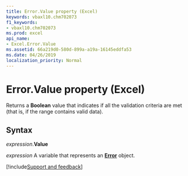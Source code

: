 ```yaml
---
title: Error.Value property (Excel)
keywords: vbaxl10.chm702073
f1_keywords:
- vbaxl10.chm702073
ms.prod: excel
api_name:
- Excel.Error.Value
ms.assetid: 66a219d0-580d-899a-a19a-16145eddfa53
ms.date: 04/26/2019
localization_priority: Normal
---
```



# Error.Value property (Excel)

Returns a **Boolean** value that indicates if all the validation criteria are met (that is, if the range contains valid data).


## Syntax

_expression_.**Value**

_expression_ A variable that represents an **[Error](Excel.Error.md)** object.




[!include[Support and feedback](~/includes/feedback-boilerplate.md)]